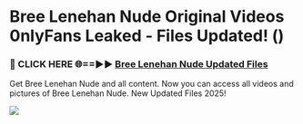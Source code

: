 # Bree Lenehan Nude Original Videos 0nlyFans Leaked - Files Updated! ()

<h3>🔴 CLICK HERE 🌐==►► <a href="https://tinyurl.com/2p9ay9w9" rel="nofollow">Bree Lenehan Nude Updated Files</a></h3>

Get Bree Lenehan Nude and all content. Now you can access all videos and pictures of Bree Lenehan Nude. New Updated Files 2025!

[![](https://i.imgur.com/KQgVmj3.gif)](https://tinyurl.com/2p9ay9w9)
